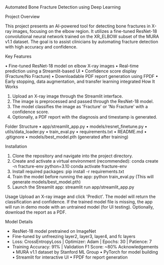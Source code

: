 Automated Bone Fracture Detection using Deep Learning

Project Overview

This project presents an AI-powered tool for detecting bone fractures in X-ray images, focusing on the elbow region.
It utilizes a fine-tuned ResNet-18 convolutional neural network trained on the XR_ELBOW subset of the MURA v1.1 dataset. 
The goal is to assist clinicians by automating fracture detection with high accuracy and confidence.

Key Features

• Fine-tuned ResNet-18 model on elbow X-ray images
• Real-time prediction using a Streamlit-based UI
• Confidence score display (Fracture/No Fracture)
• Downloadable PDF report generation using FPDF
• Early stopping, data augmentation, and transfer learning integrated
How It Works

1. Upload an X-ray image through the Streamlit interface.
2. The image is preprocessed and passed through the ResNet-18 model.
3. The model classifies the image as 'Fracture' or 'No Fracture' with a confidence score.
4. Optionally, a PDF report with the diagnosis and timestamp is generated.
   
Folder Structure
• app/streamlit_app.py
• models/resnet_finetune.py
• utils/data_loader.py
• train_eval.py
• requirements.txt
• README.md
• .gitignore
• models/best_model.pth (generated after training)

Installation
1. Clone the repository and navigate into the project directory.
2. Create and activate a virtual environment (recommended):
   conda create -n fracture-env python=3.10
   conda activate fracture-env
3. Install required packages:
   pip install -r requirements.txt
4. Train the model before running the app:
   python train_eval.py
   (This will generate models/best_model.pth)
5. Launch the Streamlit app:
   streamlit run app/streamlit_app.py
   
Usage
Upload an X-ray image and click 'Predict'. The model will return the classification and confidence.
If the trained model file is missing, the app will run in demo mode with an untrained model (for UI testing).
Optionally, download the report as a PDF.

Model Details
- ResNet-18 model pretrained on ImageNet
- Fine-tuned by unfreezing layer2, layer3, layer4, and fc layers
- Loss: CrossEntropyLoss | Optimizer: Adam | Epochs: 30 | Patience: 7
- Training Accuracy: 91% | Validation F1 Score: ~80%
Acknowledgements
• MURA v1.1 dataset by Stanford ML Group
• PyTorch for model building
• Streamlit for interactive UI
• FPDF for report generation
